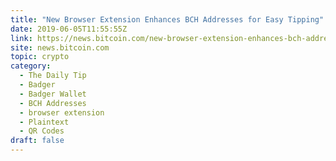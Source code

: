 ```yaml
---
title: "New Browser Extension Enhances BCH Addresses for Easy Tipping"
date: 2019-06-05T11:55:55Z
link: https://news.bitcoin.com/new-browser-extension-enhances-bch-addresses-for-easy-tipping/?utm_medium=RSS&utm_source=hune
site: news.bitcoin.com
topic: crypto
category:
  - The Daily Tip
  - Badger
  - Badger Wallet
  - BCH Addresses
  - browser extension
  - Plaintext
  - QR Codes
draft: false
---
```

